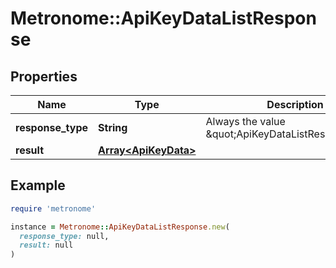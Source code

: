 # Metronome::ApiKeyDataListResponse

## Properties

| Name | Type | Description | Notes |
| ---- | ---- | ----------- | ----- |
| **response_type** | **String** | Always the value \&quot;ApiKeyDataListResponse\&quot; |  |
| **result** | [**Array&lt;ApiKeyData&gt;**](ApiKeyData.md) |  |  |

## Example

```ruby
require 'metronome'

instance = Metronome::ApiKeyDataListResponse.new(
  response_type: null,
  result: null
)
```

